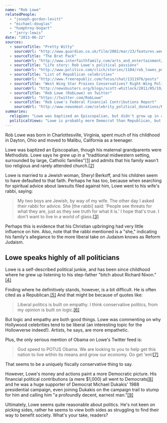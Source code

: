 ```yaml
---
name: "Rob Lowe"
relatedPeople:
  - "joseph-gordon-levitt"
  - "michael-douglas"
  - "humphrey-bogart"
  - "jerry-lewis"
date: "2013-06-22"
sources:
  - sourceTitle: "Pretty Witty"
    sourceUrl: "http://www.guardian.co.uk/film/2002/mar/23/features.weekend"
  - sourceTitle: "The Brat Pack"
    sourceUrl: "http://www.interfaithfamily.com/arts_and_entertainment/popular_culture/Interfaith_Celebrities_The_Brat_Pack_.shtml"
  - sourceTitle: "Life story: Rob Lowe's political passions"
    sourceUrl: "http://www.politico.com/click/stories/1104/rob_lowes_political_passions.html"
  - sourceTitle: "List of Republican celebrities"
    sourceUrl: "http://www.freerepublic.com/focus/chat/1311976/posts"
  - sourceTitle: "West Wing Star Praises Conservatives? Right-Wing Politics Based on 'Logic.'"
    sourceUrl: "http://newsbusters.org/blogs/scott-whitlock/2011/05/19/west-wing-star-rob-lowe-praises-conservatives-right-wing-politics-ba"
  - sourceTitle: "Rob Lowe (RobLowe) on Twitter"
    sourceUrl: "https://twitter.com/RobLowe"
  - sourceTitle: "Rob Lowe's Federal Financial Contributions Report"
    sourceUrl: "http://www.newsmeat.com/celebrity_political_donations/Rob_Lowe.php"
summaries:
  religion: "Lowe was baptized an Episcopalian, but didn't grow up in a particularly religious family. He is married to a Jewish woman and though he's not officially a convert, appears to take that faith seriously."
  politicalViews: "Lowe is probably more Democrat than Republican, but appears to see the positives of both sides of the political fence."
---
```


Rob Lowe was born in Charlottesville, Virginia, spent much of his childhood in Dayton, Ohio and moved to Malibu, California as a teenager.

Lowe was baptized an Episcopalian, though his maternal grandparents were Methodists. Lowe says he grew up in a "traditional midwestern setting, surrounded by large, Catholic families"<a class="source-citation" href="#http%3A%2F%2Fwww.guardian.co.uk%2Ffilm%2F2002%2Fmar%2F23%2Ffeatures.weekend" title="Pretty Witty">[1]</a> and admits that his family wasn't too religious and rarely attended church.<a class="source-citation" href="#http%3A%2F%2Fwww.guardian.co.uk%2Ffilm%2F2002%2Fmar%2F23%2Ffeatures.weekend" title="Pretty Witty">[2]</a>

Lowe is married to a Jewish woman, Sheryl Berkoff, and his children seem to have defaulted to that faith. Perhaps he has too, because when searching for spiritual advice about lawsuits filed against him, Lowe went to his wife's rabbi, saying:

>My two boys are Jewish, by way of my wife. The other day I asked their rabbi for advice. She [the rabbi] said: 'People see threats for what they are, just as they see truth for what it is.' I hope that's true. I don't want to live in a world of glass.<a class="source-citation" href="#http%3A%2F%2Fwww.interfaithfamily.com%2Farts_and_entertainment%2Fpopular_culture%2FInterfaith_Celebrities_The_Brat_Pack_.shtml" title="The Brat Pack">[3]</a>

Perhaps this is evidence that his Christian upbringing had very little influence on him. Also, note that the rabbi mentioned is a "she," indicating his family's allegiance to the more liberal take on Judaism knows as Reform Judaism.


## Lowe speaks highly of all politicians

Lowe is a self-described political junkie, and has been since childhood where he grew up listening to his step-father "bitch about Richard Nixon."<a class="source-citation" href="#http%3A%2F%2Fwww.politico.com%2Fclick%2Fstories%2F1104%2Frob_lowes_political_passions.html" title="Life story: Rob Lowe&apos;s political passions">[4]</a>

Finding where he definitively stands, however, is a bit difficult. He is often cited as a Republican.<a class="source-citation" href="#http%3A%2F%2Fwww.freerepublic.com%2Ffocus%2Fchat%2F1311976%2Fposts" title="List of Republican celebrities">[5]</a> And that might be because of quotes like:

>Liberal politics is built on empathy. I think conservative politics, from my opinion is built on logic.<a class="source-citation" href="#http%3A%2F%2Fnewsbusters.org%2Fblogs%2Fscott-whitlock%2F2011%2F05%2F19%2Fwest-wing-star-rob-lowe-praises-conservatives-right-wing-politics-ba" title="West Wing Star Praises Conservatives? Right-Wing Politics Based on &apos;Logic.&apos;">[6]</a>

But logic and empathy are both good things. Lowe was commenting on why Hollywood celebrities tend to be liberal (an interesting topic for the Hollowverse indeed!). Artists, he says, are more empathetic.

Plus, the only serious mention of Obama on Lowe's Twitter feed is:

>God speed to POTUS Obama. We are looking to you to help get this nation to live within its means and grow our economy. Go get 'em!<a class="source-citation" href="#https%3A%2F%2Ftwitter.com%2FRobLowe" title="Rob Lowe (RobLowe) on Twitter">[7]</a>

That seems to be a uniquely fiscally conservative thing to say.

However, Lowe's money and actions paint a more Democratic picture. His financial political contributions (a mere $1,000) all went to Democrats<a class="source-citation" href="#http%3A%2F%2Fwww.newsmeat.com%2Fcelebrity_political_donations%2FRob_Lowe.php" title="Rob Lowe&apos;s Federal Financial Contributions Report">[8]</a> and he was a huge supporter of Democrat Michael Dukakis' 1988 presidential campaign, even joining Dukakis on the campaign trail to stump for him and calling him "a profoundly decent, earnest man."<a class="source-citation" href="#http%3A%2F%2Fwww.politico.com%2Fclick%2Fstories%2F1104%2Frob_lowes_political_passions.html" title="Life story: Rob Lowe&apos;s political passions">[9]</a>

Ultimately, Lowe seems quite reasonable about politics. He's not keen on picking sides, rather he seems to view both sides as struggling to find their way to benefit society. What's your take, readers?